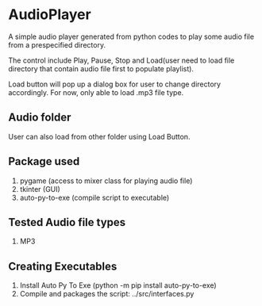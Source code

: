 # AudioPlayer
A simple audio player generated from python codes to play some audio file from a prespecified directory. 

The control include Play, Pause, Stop and Load(user need to load file directory that contain audio file first to populate playlist).

Load button will pop up a dialog box for user to change directory accordingly. For now, only able to load .mp3 file type.

## Audio folder
User can also load from other folder using Load Button.

## Package used
1. pygame (access to mixer class for playing audio file)
2. tkinter (GUI)
3. auto-py-to-exe (compile script to executable)

## Tested Audio file types
1. MP3

## Creating Executables
1. Install Auto Py To Exe (python -m pip install auto-py-to-exe)
2. Compile and packages the script: ../src/interfaces.py
